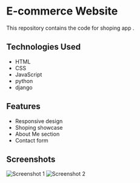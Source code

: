 # E-commerce Website

This repository contains the code for shoping app .

## Technologies Used

- HTML
- CSS
- JavaScript
- python
- django

## Features

- Responsive design
- Shoping showcase
- About Me section
- Contact form


## Screenshots

![Screenshot 1](/screenshots/screenshot1.png)
![Screenshot 2](/screenshots/screenshot2.png)
